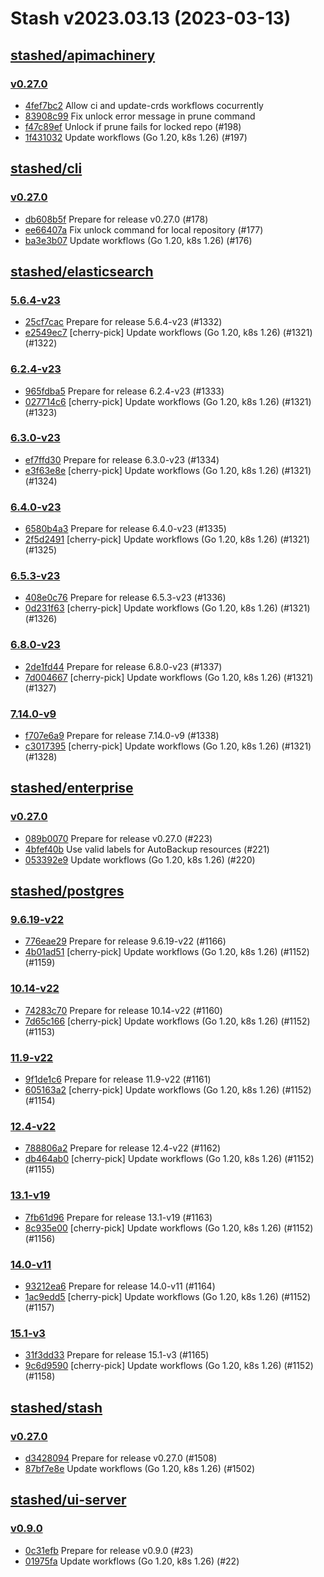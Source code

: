 # Stash v2023.03.13 (2023-03-13)


## [stashed/apimachinery](https://github.com/stashed/apimachinery)

### [v0.27.0](https://github.com/stashed/apimachinery/releases/tag/v0.27.0)

- [4fef7bc2](https://github.com/stashed/apimachinery/commit/4fef7bc2) Allow ci and update-crds workflows cocurrently
- [83908c99](https://github.com/stashed/apimachinery/commit/83908c99) Fix unlock error message in prune command
- [f47c89ef](https://github.com/stashed/apimachinery/commit/f47c89ef) Unlock if prune fails for locked repo (#198)
- [1f431032](https://github.com/stashed/apimachinery/commit/1f431032) Update workflows (Go 1.20, k8s 1.26) (#197)



## [stashed/cli](https://github.com/stashed/cli)

### [v0.27.0](https://github.com/stashed/cli/releases/tag/v0.27.0)

- [db608b5f](https://github.com/stashed/cli/commit/db608b5f) Prepare for release v0.27.0 (#178)
- [ee66407a](https://github.com/stashed/cli/commit/ee66407a) Fix unlock command for local repository (#177)
- [ba3e3b07](https://github.com/stashed/cli/commit/ba3e3b07) Update workflows (Go 1.20, k8s 1.26) (#176)



## [stashed/elasticsearch](https://github.com/stashed/elasticsearch)

### [5.6.4-v23](https://github.com/stashed/elasticsearch/releases/tag/5.6.4-v23)

- [25cf7cac](https://github.com/stashed/elasticsearch/commit/25cf7cac) Prepare for release 5.6.4-v23 (#1332)
- [e2549ec7](https://github.com/stashed/elasticsearch/commit/e2549ec7) [cherry-pick] Update workflows (Go 1.20, k8s 1.26) (#1321) (#1322)


### [6.2.4-v23](https://github.com/stashed/elasticsearch/releases/tag/6.2.4-v23)

- [965fdba5](https://github.com/stashed/elasticsearch/commit/965fdba5) Prepare for release 6.2.4-v23 (#1333)
- [027714c6](https://github.com/stashed/elasticsearch/commit/027714c6) [cherry-pick] Update workflows (Go 1.20, k8s 1.26) (#1321) (#1323)


### [6.3.0-v23](https://github.com/stashed/elasticsearch/releases/tag/6.3.0-v23)

- [ef7ffd30](https://github.com/stashed/elasticsearch/commit/ef7ffd30) Prepare for release 6.3.0-v23 (#1334)
- [e3f63e8e](https://github.com/stashed/elasticsearch/commit/e3f63e8e) [cherry-pick] Update workflows (Go 1.20, k8s 1.26) (#1321) (#1324)


### [6.4.0-v23](https://github.com/stashed/elasticsearch/releases/tag/6.4.0-v23)

- [6580b4a3](https://github.com/stashed/elasticsearch/commit/6580b4a3) Prepare for release 6.4.0-v23 (#1335)
- [2f5d2491](https://github.com/stashed/elasticsearch/commit/2f5d2491) [cherry-pick] Update workflows (Go 1.20, k8s 1.26) (#1321) (#1325)


### [6.5.3-v23](https://github.com/stashed/elasticsearch/releases/tag/6.5.3-v23)

- [408e0c76](https://github.com/stashed/elasticsearch/commit/408e0c76) Prepare for release 6.5.3-v23 (#1336)
- [0d231f63](https://github.com/stashed/elasticsearch/commit/0d231f63) [cherry-pick] Update workflows (Go 1.20, k8s 1.26) (#1321) (#1326)


### [6.8.0-v23](https://github.com/stashed/elasticsearch/releases/tag/6.8.0-v23)

- [2de1fd44](https://github.com/stashed/elasticsearch/commit/2de1fd44) Prepare for release 6.8.0-v23 (#1337)
- [7d004667](https://github.com/stashed/elasticsearch/commit/7d004667) [cherry-pick] Update workflows (Go 1.20, k8s 1.26) (#1321) (#1327)


### [7.14.0-v9](https://github.com/stashed/elasticsearch/releases/tag/7.14.0-v9)

- [f707e6a9](https://github.com/stashed/elasticsearch/commit/f707e6a9) Prepare for release 7.14.0-v9 (#1338)
- [c3017395](https://github.com/stashed/elasticsearch/commit/c3017395) [cherry-pick] Update workflows (Go 1.20, k8s 1.26) (#1321) (#1328)



## [stashed/enterprise](https://github.com/stashed/enterprise)

### [v0.27.0](https://github.com/stashed/enterprise/releases/tag/v0.27.0)

- [089b0070](https://github.com/stashed/enterprise/commit/089b00703) Prepare for release v0.27.0 (#223)
- [4bfef40b](https://github.com/stashed/enterprise/commit/4bfef40bf) Use valid labels for AutoBackup resources (#221)
- [053392e9](https://github.com/stashed/enterprise/commit/053392e98) Update workflows (Go 1.20, k8s 1.26) (#220)



## [stashed/postgres](https://github.com/stashed/postgres)

### [9.6.19-v22](https://github.com/stashed/postgres/releases/tag/9.6.19-v22)

- [776eae29](https://github.com/stashed/postgres/commit/776eae29) Prepare for release 9.6.19-v22 (#1166)
- [4b01ad51](https://github.com/stashed/postgres/commit/4b01ad51) [cherry-pick] Update workflows (Go 1.20, k8s 1.26) (#1152) (#1159)


### [10.14-v22](https://github.com/stashed/postgres/releases/tag/10.14-v22)

- [74283c70](https://github.com/stashed/postgres/commit/74283c70) Prepare for release 10.14-v22 (#1160)
- [7d65c166](https://github.com/stashed/postgres/commit/7d65c166) [cherry-pick] Update workflows (Go 1.20, k8s 1.26) (#1152) (#1153)


### [11.9-v22](https://github.com/stashed/postgres/releases/tag/11.9-v22)

- [9f1de1c6](https://github.com/stashed/postgres/commit/9f1de1c6) Prepare for release 11.9-v22 (#1161)
- [605163a2](https://github.com/stashed/postgres/commit/605163a2) [cherry-pick] Update workflows (Go 1.20, k8s 1.26) (#1152) (#1154)


### [12.4-v22](https://github.com/stashed/postgres/releases/tag/12.4-v22)

- [788806a2](https://github.com/stashed/postgres/commit/788806a2) Prepare for release 12.4-v22 (#1162)
- [db464ab0](https://github.com/stashed/postgres/commit/db464ab0) [cherry-pick] Update workflows (Go 1.20, k8s 1.26) (#1152) (#1155)


### [13.1-v19](https://github.com/stashed/postgres/releases/tag/13.1-v19)

- [7fb61d96](https://github.com/stashed/postgres/commit/7fb61d96) Prepare for release 13.1-v19 (#1163)
- [8c935e00](https://github.com/stashed/postgres/commit/8c935e00) [cherry-pick] Update workflows (Go 1.20, k8s 1.26) (#1152) (#1156)


### [14.0-v11](https://github.com/stashed/postgres/releases/tag/14.0-v11)

- [93212ea6](https://github.com/stashed/postgres/commit/93212ea6) Prepare for release 14.0-v11 (#1164)
- [1ac9edd5](https://github.com/stashed/postgres/commit/1ac9edd5) [cherry-pick] Update workflows (Go 1.20, k8s 1.26) (#1152) (#1157)


### [15.1-v3](https://github.com/stashed/postgres/releases/tag/15.1-v3)

- [31f3dd33](https://github.com/stashed/postgres/commit/31f3dd33) Prepare for release 15.1-v3 (#1165)
- [9c6d9590](https://github.com/stashed/postgres/commit/9c6d9590) [cherry-pick] Update workflows (Go 1.20, k8s 1.26) (#1152) (#1158)



## [stashed/stash](https://github.com/stashed/stash)

### [v0.27.0](https://github.com/stashed/stash/releases/tag/v0.27.0)

- [d3428094](https://github.com/stashed/stash/commit/d3428094a) Prepare for release v0.27.0 (#1508)
- [87bf7e8e](https://github.com/stashed/stash/commit/87bf7e8e5) Update workflows (Go 1.20, k8s 1.26) (#1502)



## [stashed/ui-server](https://github.com/stashed/ui-server)

### [v0.9.0](https://github.com/stashed/ui-server/releases/tag/v0.9.0)

- [0c31efb](https://github.com/stashed/ui-server/commit/0c31efb) Prepare for release v0.9.0 (#23)
- [01975fa](https://github.com/stashed/ui-server/commit/01975fa) Update workflows (Go 1.20, k8s 1.26) (#22)



